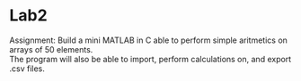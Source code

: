# Lab2

Assignment: Build a mini MATLAB in C able to perform simple aritmetics on arrays of 50 elements.  
The program will also be able to import, perform calculations on, and export .csv files.
